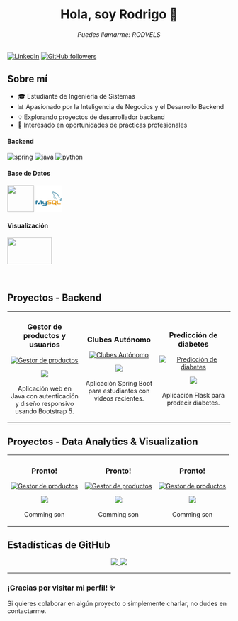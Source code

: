 <div align="center">
<h1 align="center">Hola, soy Rodrigo 👋</h1>
    <h6>Puedes llamarme: RODVELS</h6>
</div>

[![LinkedIn](https://img.shields.io/badge/-LinkedIn-blue?style=flat&logo=Linkedin&logoColor=white)](https://www.linkedin.com/in/rodvels/)
[![GitHub followers](https://img.shields.io/github/followers/rodrigovelasquez2?style=social)](https://github.com/rodrigovelasquez2)

## Sobre mí
- 🎓 Estudiante de Ingeniería de Sistemas 
- 📊 Apasionado por la Inteligencia de Negocios y el Desarrollo Backend
- 💡 Explorando proyectos de desarrollador backend
- 🚀 Interesado en oportunidades de prácticas profesionales

<h4 align="left">Backend</h4>
<p align="left">
    <img src="https://cdn.jsdelivr.net/gh/devicons/devicon@latest/icons/spring/spring-original-wordmark.svg" alt="spring" width="60" height="60" />
    <img src="https://cdn.jsdelivr.net/gh/devicons/devicon@latest/icons/java/java-original-wordmark.svg" alt="java" width="60" height="60" />
    <img src="https://cdn.jsdelivr.net/gh/devicons/devicon@latest/icons/python/python-original-wordmark.svg" alt="python" width="60" height="60" />
</p>
<h4 align="left">Base de Datos</h4>
<p align="left">
    <img src="https://cdn.jsdelivr.net/gh/devicons/devicon@latest/icons/microsoftsqlserver/microsoftsqlserver-original.svg" width="60" height="60"/>
    <img src="https://raw.githubusercontent.com/devicons/devicon/master/icons/mysql/mysql-original-wordmark.svg" alt="mysql" width="60" height="60" />
</p>
<h4 align="left">Visualización</h4>
<p align="left">
    <img src="https://i.pinimg.com/originals/ff/ca/de/ffcade7ea39de9b876eb76bbbd4fedb5.png" width="100" height="60"/>
</p>
<br>



## Proyectos - Backend
<table>
    <tr>
        <td width="33%">
            <h3 align="center">Gestor de productos y usuarios</h3>
            <div align="center">
                <a href="https://github.com/rodrigovelasquez2/Gestor-de-productos" target="_blank">
                    <img src="https://i.postimg.cc/zv1V6TM9/catalogo-PNG.png" width="400" alt="Gestor de productos">
                </a>
                <p>
                    <a href="https://github.com/rodrigovelasquez2/Gestor-de-productos" target="_blank">
                        <img
                            src="https://img.shields.io/badge/CÓDIGO-00b4d8?style=for-the-badge&logo=github&logoColor=white">
                    </a>
                </p>
                <p>Aplicación web en Java con autenticación y diseño responsivo usando Bootstrap 5.</p>
            </div>
        </td>
        <td width="33%">
            <h3 align="center">Clubes Autónomo</h3>
            <div align="center">
                <a href="https://github.com/rodrigovelasquez2/Clubes-Autonomo" target="_blank">
                    <img src="https://i.postimg.cc/QC4VtvVr/chatwebs.png" width="400" alt="Clubes Autónomo">
                </a>
                <p>
                    <a href="https://github.com/rodrigovelasquez2/Clubes-Autonomo" target="_blank">
                        <img
                            src="https://img.shields.io/badge/CÓDIGO-00b4d8?style=for-the-badge&logo=github&logoColor=white">
                    </a>
                </p>
                <p>Aplicación Spring Boot para estudiantes con videos recientes.</p>
            </div>
        </td>
        <td width="33%">
            <h3 align="center">Predicción de diabetes</h3>
            <div align="center">
                <a href="https://yummi-diabetes-prediction.onrender.com/form" target="_blank">
                    <img src="https://i.postimg.cc/52G7vtDX/Diabetes.png" width="400" alt="Predicción de diabetes">
                </a>
                <p>
                    <a href="https://yummi-diabetes-prediction.onrender.com/form" target="_blank">
                        <img
                            src="https://img.shields.io/badge/VER PROYECTO-00b4d8?style=for-the-badge&logo=github&logoColor=white">
                    </a>
                </p>
                <p>Aplicación Flask para predecir diabetes.</p>
            </div>
        </td>
    </tr>
</table>

## Proyectos - Data Analytics & Visualization
<table>
    <tr>
        <td width="33%">
            <h3 align="center">Pronto!</h3>
            <div align="center">
                <a href="https://github.com/rodrigovelasquez2/rodrigovelas2/edit/main/README.md" target="_blank">
                    <img src="https://media.istockphoto.com/id/1417048081/vector/red-coming-soon-stamp.jpg?s=612x612&w=0&k=20&c=h_2iKUDBLVK0w4NRrIAFCeTCyPazBMYD6OnI7VKDDjA=" width="400" alt="Gestor de productos">
                </a>
                <p>
                    <a href="#" target="_blank">
                        <img
                            src="https://img.shields.io/badge/CÓDIGO-00b4d8?style=for-the-badge&logo=github&logoColor=white">
                    </a>
                </p>
                <p>Comming son</p>
            </div>
        </td>
        <td width="33%">
            <h3 align="center">Pronto!</h3>
            <div align="center">
                <a href="https://github.com/rodrigovelasquez2/rodrigovelas2/edit/main/README.md" target="_blank">
                    <img src="https://media.istockphoto.com/id/1417048081/vector/red-coming-soon-stamp.jpg?s=612x612&w=0&k=20&c=h_2iKUDBLVK0w4NRrIAFCeTCyPazBMYD6OnI7VKDDjA=" width="400" alt="Gestor de productos">
                </a>
                <p>
                    <a href="#" target="_blank">
                        <img
                            src="https://img.shields.io/badge/CÓDIGO-00b4d8?style=for-the-badge&logo=github&logoColor=white">
                    </a>
                </p>
                <p>Comming son</p>
            </div>
        </td>
        <td width="33%">
            <h3 align="center">Pronto!</h3>
            <div align="center">
                <a href="https://github.com/rodrigovelasquez2/rodrigovelas2/edit/main/README.md" target="_blank">
                    <img src="https://media.istockphoto.com/id/1417048081/vector/red-coming-soon-stamp.jpg?s=612x612&w=0&k=20&c=h_2iKUDBLVK0w4NRrIAFCeTCyPazBMYD6OnI7VKDDjA=" width="400" alt="Gestor de productos">
                </a>
                <p>
                    <a href="#" target="_blank">
                        <img
                            src="https://img.shields.io/badge/CÓDIGO-00b4d8?style=for-the-badge&logo=github&logoColor=white">
                    </a>
                </p>
                <p>Comming son</p>
            </div>
        </td>
    </tr>
</table>

<!-- Guía para agregar más proyectos -->
<!-- Para añadir más filas, copia el siguiente código y reemplaza los contenidos: -->
<!--
<tr>
<td width="33%">
<h3 align="center">Nombre del proyecto</h3>
<div align="center">
<a href="LINK_DEL_PROYECTO" target="_blank">
<img src="URL_DE_LA_IMAGEN" width="400" alt="Descripción breve">
</a>
<p>
<a href="LINK_DEL_PROYECTO" target="_blank">
<img src="https://img.shields.io/badge/CÓDIGO-00b4d8?style=for-the-badge&logo=github&logoColor=white">
</a>
</p>
<p>Breve descripción del proyecto.</p>
</div>
</td>
</tr>
-->

## Estadísticas de GitHub

<p align="center">
<a href="https://github.com/rodrigovelasquez2">
  <img height="180em" src="https://github-readme-stats.vercel.app/api?username=rodrigovelasquez2&show_icons=true&theme=radical&include_all_commits=true&count_private=true"/>
  <img height="180em" src="https://github-readme-stats.vercel.app/api/top-langs/?username=rodrigovelasquez2&layout=compact&langs_count=8&theme=radical"/>
</a>
</p>

---

### ¡Gracias por visitar mi perfil! ✨
Si quieres colaborar en algún proyecto o simplemente charlar, no dudes en contactarme.
